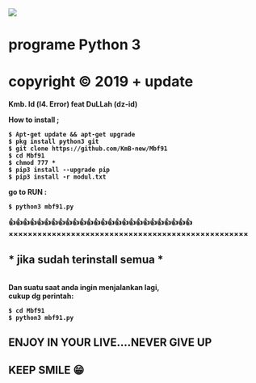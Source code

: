 <img src = https://github.com/KmB-new/Mbf91/blob/master/demo/IMG_20191213_194215.jpg>

# programe Python 3
# copyright © 2019 + update
<b>Kmb. Id (l4. Error) feat DuLLah (dz-id) 

How to install ;
```
$ Apt-get update && apt-get upgrade
$ pkg install python3 git
$ git clone https://github.com/KmB-new/Mbf91
$ cd Mbf91
$ chmod 777 *
$ pip3 install --upgrade pip
$ pip3 install -r modul.txt
```
<b>go to RUN : </b><br>
```
$ python3 mbf91.py
```
👍👍👍👍👍👍👍👍👍👍👍👍👍👍👍👍👍👍👍👍👍👍👍👍👍👍
××××××××××××××××××××××××××××××××××××××××××××××××××
## * jika sudah terinstall semua *
<br><b>Dan suatu saat anda ingin menjalankan lagi, <br>
cukup dg perintah: </b></br>

```
$ cd Mbf91
$ python3 mbf91.py
```
## ENJOY IN YOUR LIVE....NEVER GIVE UP
## KEEP SMILE 😁
